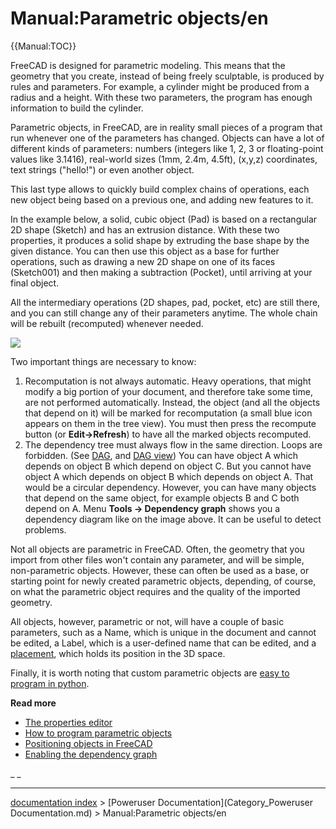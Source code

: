 # Manual:Parametric objects/en
{{Manual:TOC}}

FreeCAD is designed for parametric modeling. This means that the geometry that you create, instead of being freely sculptable, is produced by rules and parameters. For example, a cylinder might be produced from a radius and a height. With these two parameters, the program has enough information to build the cylinder.

Parametric objects, in FreeCAD, are in reality small pieces of a program that run whenever one of the parameters has changed. Objects can have a lot of different kinds of parameters: numbers (integers like 1, 2, 3 or floating-point values like 3.1416), real-world sizes (1mm, 2.4m, 4.5ft), (x,y,z) coordinates, text strings (\"hello!\") or even another object.

This last type allows to quickly build complex chains of operations, each new object being based on a previous one, and adding new features to it.

In the example below, a solid, cubic object (Pad) is based on a rectangular 2D shape (Sketch) and has an extrusion distance. With these two properties, it produces a solid shape by extruding the base shape by the given distance. You can then use this object as a base for further operations, such as drawing a new 2D shape on one of its faces (Sketch001) and then making a subtraction (Pocket), until arriving at your final object.

All the intermediary operations (2D shapes, pad, pocket, etc) are still there, and you can still change any of their parameters anytime. The whole chain will be rebuilt (recomputed) whenever needed.

![](images/Parametric_objects.jpg )

Two important things are necessary to know:

1.  Recomputation is not always automatic. Heavy operations, that might modify a big portion of your document, and therefore take some time, are not performed automatically. Instead, the object (and all the objects that depend on it) will be marked for recomputation (a small blue icon appears on them in the tree view). You must then press the recompute button (or **Edit->Refresh**) to have all the marked objects recomputed.
2.  The dependency tree must always flow in the same direction. Loops are forbidden. (See [DAG](Glossary#Directed_Acyclic_Graph.md), and [DAG view](DAG_view.md)) You can have object A which depends on object B which depend on object C. But you cannot have object A which depends on object B which depends on object A. That would be a circular dependency. However, you can have many objects that depend on the same object, for example objects B and C both depend on A. Menu **Tools -> Dependency graph** shows you a dependency diagram like on the image above. It can be useful to detect problems.

Not all objects are parametric in FreeCAD. Often, the geometry that you import from other files won\'t contain any parameter, and will be simple, non-parametric objects. However, these can often be used as a base, or starting point for newly created parametric objects, depending, of course, on what the parametric object requires and the quality of the imported geometry.

All objects, however, parametric or not, will have a couple of basic parameters, such as a Name, which is unique in the document and cannot be edited, a Label, which is a user-defined name that can be edited, and a [placement](placement.md), which holds its position in the 3D space.

Finally, it is worth noting that custom parametric objects are [easy to program in python](Scripted_objects.md).

**Read more**

-   [The properties editor](Property_editor.md)
-   [How to program parametric objects](Scripted_objects.md)
-   [Positioning objects in FreeCAD](Placement.md)
-   [Enabling the dependency graph](Std_DependencyGraph.md)




_ _

---
[documentation index](../README.md) > [Poweruser Documentation](Category_Poweruser Documentation.md) > Manual:Parametric objects/en
